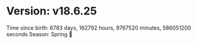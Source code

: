 # Version: v18.6.25
Time since birth: 6783 days, 162792 hours, 9767520 minutes, 586051200 seconds
Season: Spring 🌸
